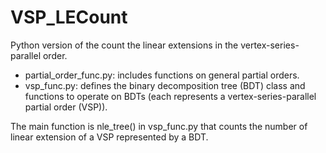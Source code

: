 # VSP_LECount

Python version of the count the linear extensions in the vertex-series-parallel order. 

- partial_order_func.py: includes functions on general partial orders.
- vsp_func.py: defines the binary decomposition tree (BDT) class and functions to operate on BDTs (each represents a vertex-series-parallel partial order (VSP)).

The main function is nle_tree() in vsp_func.py that counts the number of linear extension of a VSP represented by a BDT. 
